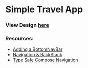 # Simple Travel App

### View Design [here](https://www.figma.com/design/wRiLG5G5SAfXUURJuWGExH/Simple-Tenda-(ui-Design)-(Community)?node-id=108-2&t=Nj6yrX8zX8gAASTp-0)

### Resources:
- [Adding a BottomNavBar](https://medium.com/@eshagajjar7573/elevate-your-apps-ux-in-android-implementing-a-floating-bottom-navigation-bar-in-jetpack-compose-d4bc38380dde)
- [Navigation & BackStack](https://developer.android.com/guide/navigation/backstack#:~:text=To%20remove%20destinations%20from%20the,the%20call%20to%20navigate()%20.)
- [Type Safe Compose Navigation](https://developer.android.com/guide/navigation/design/type-safety)

